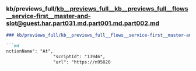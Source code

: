### kb/previews_full/kb__previews_full__kb__previews_full__flows__service-first__master-and-slot@guest.har.part031.md.part001.md.part002.md

```md
### kb/previews_full/kb__previews_full__flows__service-first__master-and-slot@guest.har.part031.md.part001.md (part 002)

```md
nctionName": "At",
                  "scriptId": "13946",
                  "url": "https://n95820
```

```

```
